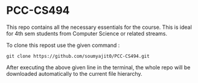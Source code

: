 # PCC-CS494
This repo contains all the necessary essentials for the course. This is ideal for 4th sem students from Computer Science or related streams.

To clone this repost use the given command :
```
git clone https://github.com/soumyajit0/PCC-CS494.git
```

After executing the above given line in the terminal, the whole repo will be downloaded automatically to the current file hierarchy.